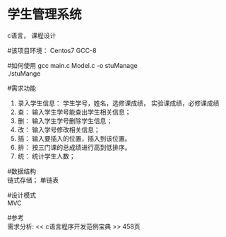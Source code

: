 # 学生管理系统
c语言， 课程设计  


#该项目环境： 
Centos7 GCC-8  

#如何使用
gcc main.c Model.c -o stuManage  
./stuMange  

#需求功能  
1. 录入学生信息： 学生学号，姓名，选修课成绩， 实验课成绩，必修课成绩  
2. 查： 输入学生学号能查出学生相关信息；  
3. 删： 输入学生学号删除学生信息；  
4. 改： 输入学号修改相关信息；
5. 插： 输入要插入的位置，插入到该位置。
6. 排： 按三门课的总成绩进行高到低排序。  
7. 统： 统计学生人数；  

#数据结构   
链式存储； 单链表 



#设计模式   
MVC  

#参考  
需求分析: << c语言程序开发范例宝典 >> 458页  

